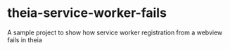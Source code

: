 # theia-service-worker-fails
A sample project to show how service worker registration from a webview fails in theia
